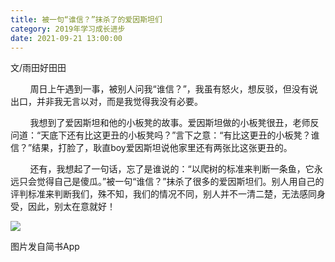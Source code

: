 ```yaml
---
title: 被一句“谁信？”抹杀了的爱因斯坦们
category: 2019年学习成长进步
date: 2021-09-21 13:00:00
---
```


文/雨田好田田       

        周日上午遇到一事，被别人问我“谁信？”，我虽有怒火，想反驳，但没有说出口，并非我无言以对，而是我觉得我没有必要。  

        我想到了爱因斯坦和他的小板凳的故事。爱因斯坦做的小板凳很丑，老师反问道：“天底下还有比这更丑的小板凳吗？”言下之意：“有比这更丑的小板凳？谁信？”结果，打脸了，耿直boy爱因斯坦说他家里还有两张比这张更丑的。  

        还有，我想起了一句话，忘了是谁说的：“以爬树的标准来判断一条鱼，它永远只会觉得自己是傻瓜。”被一句“谁信？”抹杀了很多的爱因斯坦们。别人用自己的评判标准来判断我们，殊不知，我们的情况不同，别人并不一清二楚，无法感同身受，因此，别太在意就好！  

![](http://upload-images.jianshu.io/upload_images/3910675-209467f5ebe79378.jpg?imageMogr2/auto-orient/strip%7CimageView2/2/w/1080/q/50)  

图片发自简书App